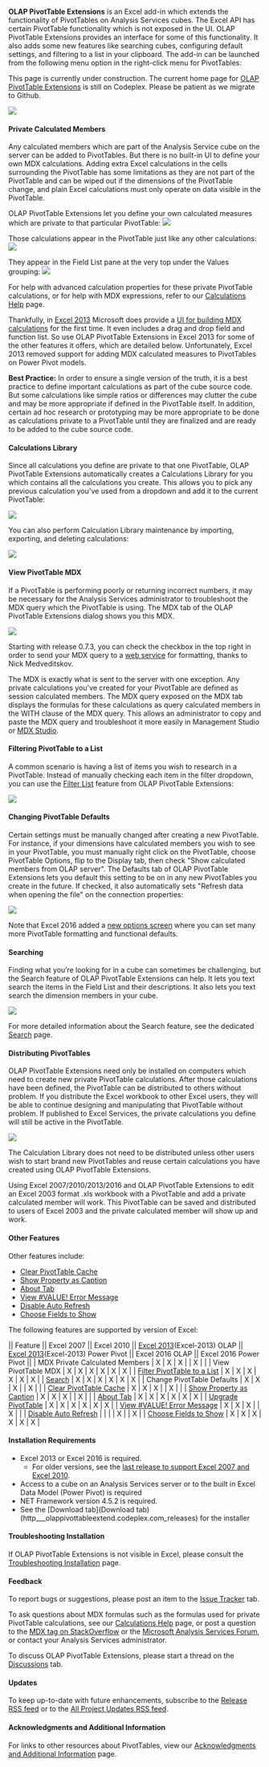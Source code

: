 **OLAP PivotTable Extensions** is an Excel add-in which extends the functionality of PivotTables on Analysis Services cubes. The Excel API has certain PivotTable functionality which is not exposed in the UI. OLAP PivotTable Extensions provides an interface for some of this functionality. It also adds some new features like searching cubes, configuring default settings, and filtering to a list in your clipboard. The add-in can be launched from the following menu option in the right-click menu for PivotTables:

This page is currently under construction. The current home page for [OLAP PivotTable Extensions](http://olappivottableextend.codeplex.com/) is still on Codeplex. Please be patient as we migrate to Github.


![](Home_menu.png)

#### Private Calculated Members

Any calculated members which are part of the Analysis Service cube on the server can be added to PivotTables. But there is no built-in UI to define your own MDX calculations. Adding extra Excel calculations in the cells surrounding the PivotTable has some limitations as they are not part of the PivotTable and can be wiped out if the dimensions of the PivotTable change, and plain Excel calculations must only operate on data visible in the PivotTable.

OLAP PivotTable Extensions let you define your own calculated measures which are private to that particular PivotTable:
![](Home_AvgTaxFormula.png)

Those calculations appear in the PivotTable just like any other calculations:
![](Home_AvgTaxPivotTable.png)

They appear in the Field List pane at the very top under the Values grouping:
![](Home_AvgTaxFieldList.png)

For help with advanced calculation properties for these private PivotTable calculations, or for help with MDX expressions, refer to our [Calculations Help](Calculations-Help) page.

Thankfully, in [Excel 2013](Excel-2013) Microsoft does provide a [UI for building MDX calculations](Excel-2013) for the first time. It even includes a drag and drop field and function list. So use OLAP PivotTable Extensions in Excel 2013 for some of the other features it offers, which are detailed below. Unfortunately, Excel 2013 removed support for adding MDX calculated measures to PivotTables on Power Pivot models.

**Best Practice:** In order to ensure a single version of the truth, it is a best practice to define important calculations as part of the cube source code. But some calculations like simple ratios or differences may clutter the cube and may be more appropriate if defined in the PivotTable itself. In addition, certain ad hoc research or prototyping may be more appropriate to be done as calculations private to a PivotTable until they are finalized and are ready to be added to the cube source code.


#### Calculations Library

Since all calculations you define are private to that one PivotTable, OLAP PivotTable Extensions automatically creates a Calculations Library for you which contains all the calculations you create. This allows you to pick any previous calculation you've used from a dropdown and add it to the current PivotTable:

![](Home_LibraryDropDown.png)

You can also perform Calculation Library maintenance by importing, exporting, and deleting calculations:

![](Home_Export.png)


#### View PivotTable MDX

If a PivotTable is performing poorly or returning incorrect numbers, it may be necessary for the Analysis Services administrator to troubleshoot the MDX query which the PivotTable is using. The MDX tab of the OLAP PivotTable Extensions dialog shows you this MDX.

![](Home_AvgTaxMDX2.png)

Starting with release 0.7.3, you can check the checkbox in the top right in order to send your MDX query to a [web service](http://blogs.msdn.com/b/business_intelligence_labs/archive/2011/09/13/format-mdx-amp-dax-web-service-for-formatting-is-available.aspx) for formatting, thanks to Nick Medveditskov.

The MDX is exactly what is sent to the server with one exception. Any private calculations you've created for your PivotTable are defined as session calculated members. The MDX query exposed on the MDX tab displays the formulas for these calculations as query calculated members in the WITH clause of the MDX query. This allows an administrator to copy and paste the MDX query and troubleshoot it more easily in Management Studio or [MDX Studio](http://www.ssas-info.com/forum/viewforum.php?f=3).


#### Filtering PivotTable to a List

A common scenario is having a list of items you wish to research in a PivotTable. Instead of manually checking each item in the filter dropdown, you can use the [Filter List](Filter-List) feature from OLAP PivotTable Extensions:

![](Home_FilterListDialog.png)


#### Changing PivotTable Defaults

Certain settings must be manually changed after creating a new PivotTable. For instance, if your dimensions have calculated members you wish to see in your PivotTable, you must manually right click on the PivotTable, choose PivotTable Options, flip to the Display tab, then check "Show calculated members from OLAP server". The Defaults tab of OLAP PivotTable Extensions lets you default this setting to be on in any new PivotTables you create in the future. If checked, it also automatically sets "Refresh data when opening the file" on the connection properties:

![](Home_Defaults.png)

Note that Excel 2016 added a [new options screen](https://support.office.com/en-us/article/Set-PivotTable-default-layout-options-efd8569c-f07a-43c1-9db2-4f2912a0f94e) where you can set many more PivotTable formatting and functional defaults.

#### Searching

Finding what you’re looking for in a cube can sometimes be challenging, but the Search feature of OLAP PivotTable Extensions can help. It lets you text search the items in the Field List and their descriptions. It also lets you text search the dimension members in your cube.

![](Home_SearchTab.png)

For more detailed information about the Search feature, see the dedicated [Search](Search) page.


#### Distributing PivotTables

OLAP PivotTable Extensions need only be installed on computers which need to create new private PivotTable calculations. After those calculations have been defined, the PivotTable can be distributed to others without problem. If you distribute the Excel workbook to other Excel users, they will be able to continue designing and manipulating that PivotTable without problem. If published to Excel Services, the private calculations you define will still be active in the PivotTable.

![](Home_ExcelServices.png)

The Calculation Library does not need to be distributed unless other users wish to start brand new PivotTables and reuse certain calculations you have created using OLAP PivotTable Extensions.

Using Excel 2007/2010/2013/2016 and OLAP PivotTable Extensions to edit an Excel 2003 format .xls workbook with a PivotTable and add a private calculated member will work. This PivotTable can be saved and distributed to users of Excel 2003 and the private calculated member will show up and work.

#### Other Features

Other features include:

* [Clear PivotTable Cache](Clear-PivotTable-Cache)
* [Show Property as Caption](Show-Property-as-Caption)
* [About Tab](About-Tab)
* [View #VALUE! Error Message](View-Error-Message)
* [Disable Auto Refresh](Disable-Auto-Refresh)
* [Choose Fields to Show](Choose-Fields-to-Show)

The following features are supported by version of Excel:

|| Feature || Excel 2007 || Excel 2010 || [Excel 2013](Excel-2013)(Excel-2013) OLAP || [Excel 2013](Excel-2013)(Excel-2013) Power Pivot || Excel 2016 OLAP || Excel 2016 Power Pivot ||
| MDX Private Calculated Members | X | X | X |  | X |  |
| View PivotTable MDX | X | X | X | X | X | X |
| [Filter PivotTable to a List](Filter-List) | X | X | X | X | X | X |
| [Search](Search) | X | X | X | X | X | X |
| Change PivotTable Defaults | X | X | X |  | X |  |
| [Clear PivotTable Cache](Clear-PivotTable-Cache) | X | X | X |  | X |  | 
| [Show Property as Caption](Show-Property-as-Caption) | X | X | X |  | X |  |
| [About Tab](About-Tab) | X | X | X | X | X | X |
| [Upgrade PivotTable](About-Tab) | X | X | X | X | X | X |
| [View #VALUE! Error Message](View-Error-Message) | X | X | X |  | X |  |
| [Disable Auto Refresh](Disable-Auto-Refresh) | | | | X |  | X |
| [Choose Fields to Show](Choose-Fields-to-Show) | X | X | X | X | X | X |

#### Installation Requirements

* Excel 2013 or Excel 2016 is required.
	* For older versions, see the [last release to support Excel 2007 and Excel 2010](https://github.com/OlapPivotTableExtensions/OlapPivotTableExtensions/releases/tag/v0.8.4).
* Access to a cube on an Analysis Services server or to the built in Excel Data Model (Power Pivot) is required
* NET Framework version 4.5.2 is required.
* See the [Download tab](Download tab)(http___olappivottableextend.codeplex.com_releases) for the installer

#### Troubleshooting Installation

If OLAP PivotTable Extensions is not visible in Excel, please consult the [Troubleshooting Installation](Troubleshooting-Installation) page.

#### Feedback

To report bugs or suggestions, please post an item to the [Issue Tracker](http://www.codeplex.com/OlapPivotTableExtend/WorkItem/List.aspx) tab.

To ask questions about MDX formulas such as the formulas used for private PivotTable calculations, see our [Calculations Help](Calculations-Help) page, or post a question to the [MDX tag on StackOverflow](http://stackoverflow.com/questions/tagged/mdx) or the [Microsoft Analysis Services Forum](http://social.msdn.microsoft.com/forums/en-US/sqlanalysisservices/threads/), or contact your Analysis Services administrator.

To discuss OLAP PivotTable Extensions, please start a thread on the [Discussions](http://www.codeplex.com/OlapPivotTableExtend/Thread/List.aspx) tab.


#### Updates

To keep up-to-date with future enhancements, subscribe to the [Release RSS feed](http://olappivottableextend.codeplex.com/project/feeds/rss?ProjectRSSFeed=codeplex%3a%2f%2frelease%2folappivottableextend) or to the [All Project Updates RSS feed](http://olappivottableextend.codeplex.com/project/feeds/rss).

#### Acknowledgments and Additional Information

For links to other resources about PivotTables, view our [Acknowledgments and Additional Information](Acknowledgments-and-Additional-Information) page.